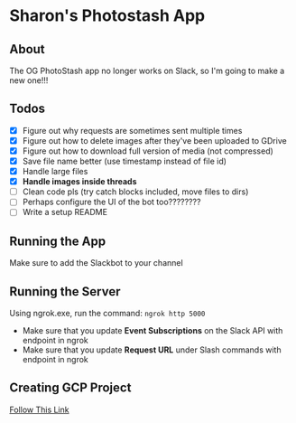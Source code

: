 # Sharon's Photostash App

## About
The OG PhotoStash app no longer works on Slack, so I'm going to make a new one!!!

## Todos
- [x] Figure out why requests are sometimes sent multiple times
- [x] Figure out how to delete images after they've been uploaded to GDrive
- [x] Figure out how to download full version of media (not compressed)
- [x] Save file name better (use timestamp instead of file id)
- [x] Handle large files
- [x] **Handle images inside threads**
- [ ] Clean code pls (try catch blocks included, move files to dirs)
- [ ] Perhaps configure the UI of the bot too????????
- [ ] Write a setup README

## Running the App
Make sure to add the Slackbot to your channel

## Running the Server
Using ngrok.exe, run the command: ```ngrok http 5000```
- Make sure that you update **Event Subscriptions** on the Slack API with endpoint in ngrok
- Make sure that you update **Request URL** under Slash commands with endpoint in ngrok

## Creating GCP Project
[Follow This Link](https://www.youtube.com/watch?v=6bzzpda63H0&ab_channel=JieJenn)